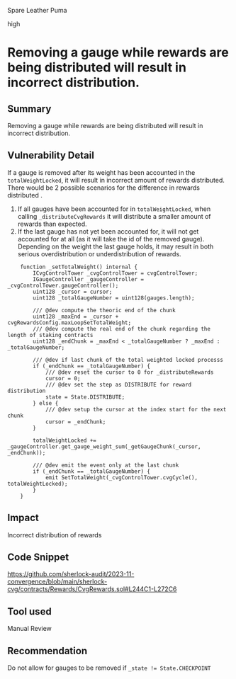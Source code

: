 Spare Leather Puma

high

# Removing a gauge while rewards are being distributed will result in incorrect distribution.

## Summary
Removing a gauge while rewards are being distributed will result in incorrect distribution.

## Vulnerability Detail
If a gauge is removed after its weight has been accounted in the `totalWeightLocked`, it will result in incorrect amount of rewards distributed.
There would be 2 possible scenarios for the difference in rewards distributed .
1. If all gauges have been accounted for in `totalWeightLocked`, when calling `_distributeCvgRewards` it will distribute a smaller amount of rewards than expected. 
2. If the last gauge has not yet been accounted for, it will not get accounted for at all (as it will take the id of the removed gauge). Depending on the weight the last gauge holds, it may result in both serious overdistribution or underdistribution of rewards. 
```solidity
    function _setTotalWeight() internal {
        ICvgControlTower _cvgControlTower = cvgControlTower;
        IGaugeController _gaugeController = _cvgControlTower.gaugeController();
        uint128 _cursor = cursor;
        uint128 _totalGaugeNumber = uint128(gauges.length);

        /// @dev compute the theoric end of the chunk
        uint128 _maxEnd = _cursor + cvgRewardsConfig.maxLoopSetTotalWeight;
        /// @dev compute the real end of the chunk regarding the length of staking contracts
        uint128 _endChunk = _maxEnd < _totalGaugeNumber ? _maxEnd : _totalGaugeNumber;

        /// @dev if last chunk of the total weighted locked processs
        if (_endChunk == _totalGaugeNumber) {
            /// @dev reset the cursor to 0 for _distributeRewards
            cursor = 0;
            /// @dev set the step as DISTRIBUTE for reward distribution
            state = State.DISTRIBUTE;
        } else {
            /// @dev setup the cursor at the index start for the next chunk
            cursor = _endChunk;
        }

        totalWeightLocked += _gaugeController.get_gauge_weight_sum(_getGaugeChunk(_cursor, _endChunk));

        /// @dev emit the event only at the last chunk
        if (_endChunk == _totalGaugeNumber) {
            emit SetTotalWeight(_cvgControlTower.cvgCycle(), totalWeightLocked);
        }
    }
```



## Impact
Incorrect distribution of rewards

## Code Snippet
https://github.com/sherlock-audit/2023-11-convergence/blob/main/sherlock-cvg/contracts/Rewards/CvgRewards.sol#L244C1-L272C6

## Tool used

Manual Review

## Recommendation
Do not allow for gauges to be removed if `_state != State.CHECKPOINT`
